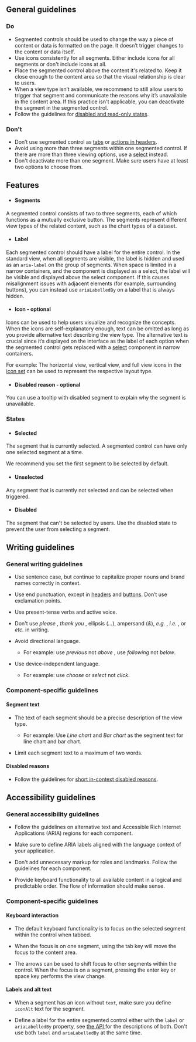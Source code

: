 ## General guidelines

### Do

  * Segmented controls should be used to change the way a piece of content or data is formatted on the page. It doesn’t trigger changes to the content or data itself. 
  * Use icons consistently for all segments. Either include icons for all segments or don't include icons at all. 
  * Place the segmented control above the content it's related to. Keep it close enough to the content area so that the visual relationship is clear to users. 
  * When a view type isn’t available, we recommend to still allow users to trigger that segment and communicate the reasons why it’s unavailable in the content area. If this practice isn't applicable, you can deactivate the segment in the segmented control.
  * Follow the guidelines for [disabled and read-only states](/patterns/general/disabled-and-read-only-states/).



### Don't

  * Don’t use segmented control as [tabs](/components/tabs/) or [actions in headers](/components/header/). 
  * Avoid using more than three segments within one segmented control. If there are more than three viewing options, use a [select](/components/select/) instead. 
  * Don't deactivate more than one segment. Make sure users have at least two options to choose from. 



## Features

  * #### Segments

A segmented control consists of two to three segments, each of which functions as a mutually exclusive button. The segments represent different view types of the related content, such as the chart types of a dataset.

  * #### Label

Each segmented control should have a label for the entire control. In the standard view, when all segments are visible, the label is hidden and used as an `aria-label` on the group of segments. When space is limited in a narrow containers, and the component is displayed as a select, the label will be visible and displayed above the select component. If this causes misalignment issues with adjacent elements (for example, surrounding buttons), you can instead use `ariaLabelledBy` on a label that is always hidden.

  * #### Icon \- optional

Icons can be used to help users visualize and recognize the concepts. When the icons are self-explanatory enough, text can be omitted as long as you provide alternative text describing the view type. The alternative text is crucial since it’s displayed on the interface as the label of each option when the segmented control gets replaced with a [select](/components/select/) component in narrow containers.

For example: The horizontal view, vertical view, and full view icons in the [icon set](/foundation/visual-foundation/iconography/) can be used to represent the respective layout type.

  * #### Disabled reason \- optional

You can use a tooltip with disabled segment to explain why the segment is unavailable. 




### States

  * #### Selected

The segment that is currently selected. A segmented control can have only one selected segment at a time.

We recommend you set the first segment to be selected by default.

  * #### Unselected

Any segment that is currently not selected and can be selected when triggered.

  * #### Disabled

The segment that can't be selected by users. Use the disabled state to prevent the user from selecting a segment. 




## Writing guidelines

### General writing guidelines

  * Use sentence case, but continue to capitalize proper nouns and brand names correctly in context.

  * Use end punctuation, except in [headers](/components/header/?tabId=usage) and [buttons](/components/button/?tabId=usage). Don’t use exclamation points.

  * Use present-tense verbs and active voice.

  * Don't use _please_ , _thank you_ , ellipsis (_..._), ampersand (_&_), _e.g._ , _i.e._ , or _etc._ in writing.

  * Avoid directional language.

    * For example: use _previous_ not _above_ , use _following_ not _below_.

  * Use device-independent language.

    * For example: use _choose_ or _select_ not _click_.




### Component-specific guidelines

#### Segment text

  * The text of each segment should be a precise description of the view type.

    * For example: Use _Line chart_ and _Bar chart_ as the segment text for line chart and bar chart.

  * Limit each segment text to a maximum of two words.




#### Disabled reasons

  * Follow the guidelines for [short in-context disabled reasons](/patterns/general/disabled-and-read-only-states/#writing-guidelines).




## Accessibility guidelines

### General accessibility guidelines

  * Follow the guidelines on alternative text and Accessible Rich Internet Applications (ARIA) regions for each component.

  * Make sure to define ARIA labels aligned with the language context of your application.

  * Don't add unnecessary markup for roles and landmarks. Follow the guidelines for each component.

  * Provide keyboard functionality to all available content in a logical and predictable order. The flow of information should make sense.




### Component-specific guidelines

#### Keyboard interaction

  * The default keyboard functionality is to focus on the selected segment within the control when tabbed.

  * When the focus is on one segment, using the tab key will move the focus to the content area.

  * The arrows can be used to shift focus to other segments within the control. When the focus is on a segment, pressing the enter key or space key performs the view change.




#### Labels and alt text

  * When a segment has an icon without `text`, make sure you define `iconAlt` text for the segment.

  * Define a label for the entire segmented control either with the `label` or `ariaLabelledBy` property, see [the API ](/components/segmented-control/?example=default&tabId=api)for the descriptions of both. Don't use both `label` and `ariaLabelledBy` at the same time.



